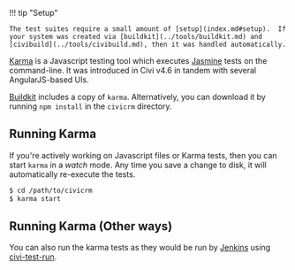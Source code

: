 !!! tip "Setup"

    The test suites require a small amount of [setup](index.md#setup).  If your system was created via [buildkit](../tools/buildkit.md) and
    [civibuild](../tools/civibuild.md), then it was handled automatically.

[Karma] is a Javascript testing tool which executes [Jasmine] tests on the command-line.
It was introduced  in Civi v4.6 in tandem with several AngularJS-based UIs.

[Buildkit](../tools/buildkit.md) includes a copy of `karma`. Alternatively,
you can download it by running `npm install` in the `civicrm` directory.

## Running Karma

If you're actively working on Javascript files or Karma tests, then you can
start `karma` in a *watch* mode.  Any time you save a change to disk, it
will automatically re-execute the tests.

```bash
$ cd /path/to/civicrm
$ karma start
```

## Running Karma (Other ways)

You can also run the karma tests as they would be run by [Jenkins](continuous-integration.md) using [civi-test-run](../tools/civi-test-run.md).

[Karma]: https://karma-runner.github.io/1.0/index.html
[Jasmine]: https://jasmine.github.io/2.1/introduction.html
